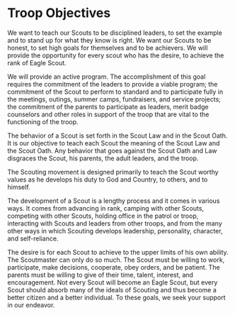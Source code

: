 # Troop Objectives

We want to teach our Scouts to be disciplined leaders, to set the example and to stand up for what they know is right. We want our Scouts to be honest, to set high goals for themselves and to be achievers. We will provide the opportunity for every scout who has the desire, to achieve the rank of Eagle Scout.

We will provide an active program. The accomplishment of this goal requires the commitment of the leaders to provide a viable program; the commitment of the Scout to perform to standard and to participate fully in the meetings, outings, summer camps, fundraisers, and service projects; the commitment of the parents to participate as leaders, merit badge counselors and other roles in support of  the troop that are vital to the functioning of the troop.

The behavior of a Scout is set forth in the Scout Law and in the Scout Oath. It is our objective to teach each Scout the meaning of the Scout Law and the Scout Oath. Any behavior that goes against the Scout Oath and Law disgraces the Scout, his parents, the adult leaders, and the troop.

The Scouting movement is designed primarily to teach the Scout worthy values as he develops his duty to God and Country, to others, and to himself.

The development of a Scout is a lengthy process and it comes in various ways. It comes from advancing  in rank, camping with other Scouts, competing with other Scouts, holding office in the patrol or troop, interacting with Scouts and leaders from other troops, and from the many other ways in which Scouting develops leadership, personality, character, and self-reliance.

The desire is for each Scout to achieve to the upper limits of his own ability. The Scoutmaster can only do so much. The Scout must be willing to work, participate, make decisions, cooperate, obey orders, and be patient. The parents must be willing to give of their time, talent, interest, and encouragement. Not every Scout will become an Eagle Scout, but every Scout should absorb many of the ideals of Scouting  and thus become a better citizen and a better individual. To these goals, we seek your support in our  endeavor.
